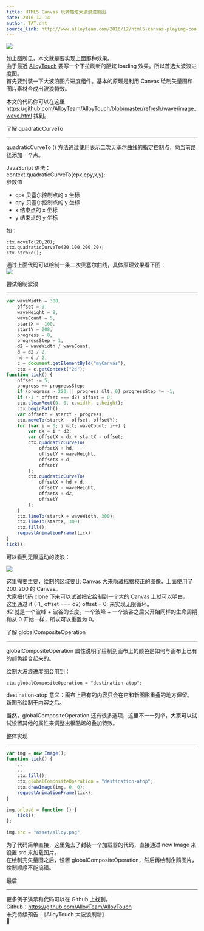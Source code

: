 ```yaml
---
title: HTML5 Canvas 玩转酷炫大波浪进度图
date: 2016-12-14
author: TAT.dnt
source_link: http://www.alloyteam.com/2016/12/html5-canvas-playing-cool-big-wave-of-progress/
---
```


<!-- {% raw %} - for jekyll -->

![](http://images2015.cnblogs.com/blog/105416/201612/105416-20161213115104620-1393781477.gif)

如上图所见，本文就是要实现上面那种效果。  
由于最近 [AlloyTouch](https://github.com/AlloyTeam/AlloyTouch) 要写一个下拉刷新的酷炫 loading 效果。所以首选大波浪进度图。  
首先要封装一下大波浪图片进度组件。基本的原理是利用 Canvas 绘制矢量图和图片素材合成出波浪特效。

本文的代码你可以在这里 <https://github.com/AlloyTeam/AlloyTouch/blob/master/refresh/wave/image_wave.html> 找到。

了解 quadraticCurveTo  

* * *

quadraticCurveTo () 方法通过使用表示二次贝塞尔曲线的指定控制点，向当前路径添加一个点。

JavaScript 语法：  
context.quadraticCurveTo(cpx,cpy,x,y);  
参数值

-   cpx 贝塞尔控制点的 x 坐标
-   cpy 贝塞尔控制点的 y 坐标
-   x 结束点的 x 坐标
-   y 结束点的 y 坐标

如：

    ctx.moveTo(20,20);
    ctx.quadraticCurveTo(20,100,200,20);
    ctx.stroke();

通过上面代码可以绘制一条二次贝塞尔曲线，具体原理效果看下图：  
![](http://images2015.cnblogs.com/blog/105416/201612/105416-20161213115120636-1871822499.gif)

尝试绘制波浪  

* * *

```javascript
var waveWidth = 300,
    offset = 0,
    waveHeight = 8,
    waveCount = 5,
    startX = -100,
    startY = 208,
    progress = 0,
    progressStep = 1,
    d2 = waveWidth / waveCount,
    d = d2 / 2,
    hd = d / 2,
    c = document.getElementById("myCanvas"),
    ctx = c.getContext("2d");
function tick() {
    offset -= 5;
    progress += progressStep;
    if (progress > 220 || progress &lt; 0) progressStep *= -1;
    if (-1 * offset === d2) offset = 0;
    ctx.clearRect(0, 0, c.width, c.height);
    ctx.beginPath();
    var offsetY = startY - progress;
    ctx.moveTo(startX - offset, offsetY);
    for (var i = 0; i &lt; waveCount; i++) {
        var dx = i * d2;
        var offsetX = dx + startX - offset;
        ctx.quadraticCurveTo(
            offsetX + hd,
            offsetY + waveHeight,
            offsetX + d,
            offsetY
        );
        ctx.quadraticCurveTo(
            offsetX + hd + d,
            offsetY - waveHeight,
            offsetX + d2,
            offsetY
        );
    }
    ctx.lineTo(startX + waveWidth, 300);
    ctx.lineTo(startX, 300);
    ctx.fill();
    requestAnimationFrame(tick);
}
tick();
```

可以看到无限运动的波浪：

![](http://images2015.cnblogs.com/blog/105416/201612/105416-20161213115127339-337053178.png)

这里需要主要，绘制的区域要比 Canvas 大来隐藏摇摆校正的图像，上面使用了 200_200 的 Canvas。  
大家把代码 clone 下来可以试试把它绘制到一个大的 Canvas 上就可以明白。  
这里通过 if (-1_ offset === d2) offset = 0; 来实现无限循环。  
d2 就是一个波峰 + 波谷的长度。一个波峰 + 一个波谷之后又开始同样的生命周期和从 0 开始一样，所以可以重置为 0。

了解 globalCompositeOperation  

* * *

globalCompositeOperation 属性说明了绘制到画布上的颜色是如何与画布上已有的颜色组合起来的。

绘制大波浪进度图会用到：

    ctx.globalCompositeOperation = "destination-atop";

destination-atop 意义：画布上已有的内容只会在它和新图形重叠的地方保留。新图形绘制于内容之后。

当然，globalCompositeOperation 还有很多选项，这里不一一列举，大家可以试试设置其他的属性来调整出很酷炫的叠加特效。

整体实现  

* * *

```javascript
var img = new Image();
function tick() {
    ...
    ...
    ctx.fill();
    ctx.globalCompositeOperation = "destination-atop";
    ctx.drawImage(img, 0, 0);
    requestAnimationFrame(tick);
}
 
img.onload = function () {
    tick();
};
 
img.src = "asset/alloy.png";
```

为了代码简单直接，这里免去了封装一个加载器的代码，直接通过 new Image 来设置 src 来加载图片。  
在绘制完矢量图之后，设置 globalCompositeOperation，然后再绘制企鹅图片，绘制顺序不能搞错。

最后  

* * *

更多例子演示和代码可以在 Github 上找到。  
Github：<https://github.com/AlloyTeam/AlloyTouch>  
未完待续预告：《AlloyTouch 大波浪刷新》  



<!-- {% endraw %} - for jekyll -->
